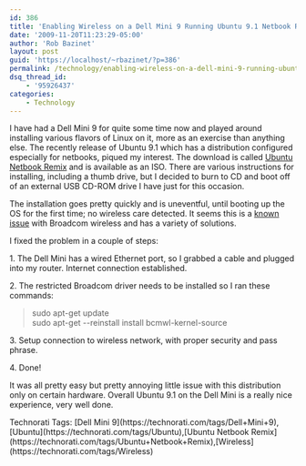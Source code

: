 ```yaml
---
id: 386
title: 'Enabling Wireless on a Dell Mini 9 Running Ubuntu 9.1 Netbook Remix'
date: '2009-11-20T11:23:29-05:00'
author: 'Rob Bazinet'
layout: post
guid: 'https://localhost/~rbazinet/?p=386'
permalink: /technology/enabling-wireless-on-a-dell-mini-9-running-ubuntu-9-1-netbook-remix/
dsq_thread_id:
    - '95926437'
categories:
    - Technology
---
```


I have had a Dell Mini 9 for quite some time now and played around installing various flavors of Linux on it, more as an exercise than anything else. The recently release of Ubuntu 9.1 which has a distribution configured especially for netbooks, piqued my interest. The download is called [Ubuntu Netbook Remix](https://www.ubuntu.com/getubuntu/download-netbook) and is available as an ISO. There are various instructions for installing, including a thumb drive, but I decided to burn to CD and boot off of an external USB CD-ROM drive I have just for this occasion.

The installation goes pretty quickly and is uneventful, until booting up the OS for the first time; no wireless care detected. It seems this is a [known issue](https://bugs.launchpad.net/ubuntu/+source/jockey/+bug/449268) with Broadcom wireless and has a variety of solutions.

I fixed the problem in a couple of steps:

1\. The Dell Mini has a wired Ethernet port, so I grabbed a cable and plugged into my router. Internet connection established.

2\. The restricted Broadcom driver needs to be installed so I ran these commands:

> sudo apt-get update   
> sudo apt-get --reinstall install bcmwl-kernel-source

3\. Setup connection to wireless network, with proper security and pass phrase.

4\. Done!

It was all pretty easy but pretty annoying little issue with this distribution only on certain hardware. Overall Ubuntu 9.1 on the Dell Mini is a really nice experience, very well done.

<div class="wlWriterEditableSmartContent" id="scid:0767317B-992E-4b12-91E0-4F059A8CECA8:84af221d-8008-45cc-8da3-d4cc56ff30a6" style="padding-bottom: 0px; margin: 0px; padding-left: 0px; padding-right: 0px; display: inline; float: none; padding-top: 0px">Technorati Tags: [Dell Mini 9](https://technorati.com/tags/Dell+Mini+9),[Ubuntu](https://technorati.com/tags/Ubuntu),[Ubuntu Netbook Remix](https://technorati.com/tags/Ubuntu+Netbook+Remix),[Wireless](https://technorati.com/tags/Wireless)</div>
